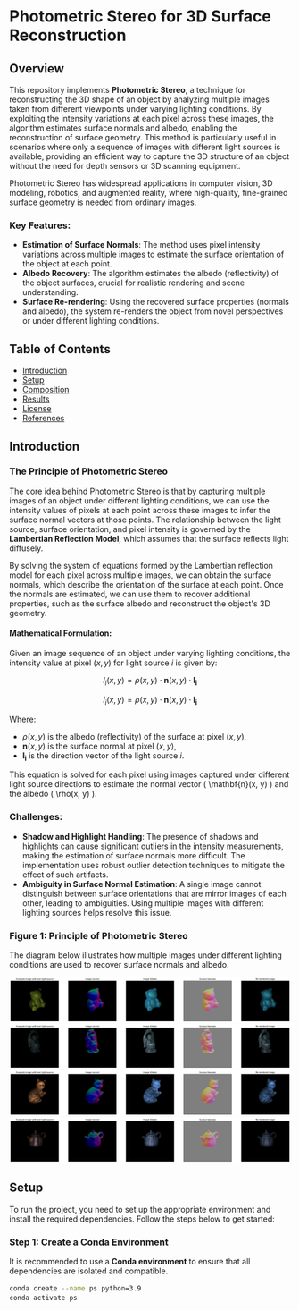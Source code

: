 # Photometric Stereo for 3D Surface Reconstruction

## Overview

This repository implements **Photometric Stereo**, a technique for reconstructing the 3D shape of an object by analyzing multiple images taken from different viewpoints under varying lighting conditions. By exploiting the intensity variations at each pixel across these images, the algorithm estimates surface normals and albedo, enabling the reconstruction of surface geometry. This method is particularly useful in scenarios where only a sequence of images with different light sources is available, providing an efficient way to capture the 3D structure of an object without the need for depth sensors or 3D scanning equipment.

Photometric Stereo has widespread applications in computer vision, 3D modeling, robotics, and augmented reality, where high-quality, fine-grained surface geometry is needed from ordinary images.

### Key Features:
- **Estimation of Surface Normals**: The method uses pixel intensity variations across multiple images to estimate the surface orientation of the object at each point.
- **Albedo Recovery**: The algorithm estimates the albedo (reflectivity) of the object surfaces, crucial for realistic rendering and scene understanding.
- **Surface Re-rendering**: Using the recovered surface properties (normals and albedo), the system re-renders the object from novel perspectives or under different lighting conditions.

## Table of Contents

- [Introduction](#introduction)
- [Setup](#setup)
- [Composition](#composition)
- [Results](#results)
- [License](#license)
- [References](#references)

## Introduction

### The Principle of Photometric Stereo

The core idea behind Photometric Stereo is that by capturing multiple images of an object under different lighting conditions, we can use the intensity values of pixels at each point across these images to infer the surface normal vectors at those points. The relationship between the light source, surface orientation, and pixel intensity is governed by the **Lambertian Reflection Model**, which assumes that the surface reflects light diffusely.

By solving the system of equations formed by the Lambertian reflection model for each pixel across multiple images, we can obtain the surface normals, which describe the orientation of the surface at each point. Once the normals are estimated, we can use them to recover additional properties, such as the surface albedo and reconstruct the object's 3D geometry.

#### Mathematical Formulation:
Given an image sequence of an object under varying lighting conditions, the intensity value at pixel $(x, y)$ for light source $i$ is given by:

$$
I_i(x, y) = \rho(x, y) \cdot \mathbf{n}(x, y) \cdot \mathbf{l_i}
$$


$$
I_i(x, y) = \rho(x, y) \cdot \mathbf{n}(x, y) \cdot \mathbf{l_i}
$$

Where:
- $\rho(x, y)$ is the albedo (reflectivity) of the surface at pixel $(x, y)$,
- $\mathbf{n}(x, y)$ is the surface normal at pixel $(x, y)$,
- $\mathbf{l_i}$ is the direction vector of the light source $i$.


This equation is solved for each pixel using images captured under different light source directions to estimate the normal vector \( \mathbf{n}(x, y) \) and the albedo \( \rho(x, y) \).

### Challenges:
- **Shadow and Highlight Handling**: The presence of shadows and highlights can cause significant outliers in the intensity measurements, making the estimation of surface normals more difficult. The implementation uses robust outlier detection techniques to mitigate the effect of such artifacts.
- **Ambiguity in Surface Normal Estimation**: A single image cannot distinguish between surface orientations that are mirror images of each other, leading to ambiguities. Using multiple images with different lighting sources helps resolve this issue.

### Figure 1: Principle of Photometric Stereo

The diagram below illustrates how multiple images under different lighting conditions are used to recover surface normals and albedo.

![Photometric Stereo Principle](res/bearPNG.png) 
![Photometric Stereo Principle](res/buddhaPNG.png) 
![Photometric Stereo Principle](res/catPNG.png) 
![Photometric Stereo Principle](res/potPNG.png) 
## Setup

To run the project, you need to set up the appropriate environment and install the required dependencies. Follow the steps below to get started:

### Step 1: Create a Conda Environment

It is recommended to use a **Conda environment** to ensure that all dependencies are isolated and compatible.

```bash
conda create --name ps python=3.9
conda activate ps
